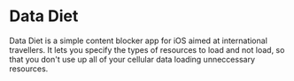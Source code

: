 # Data Diet
Data Diet is a simple content blocker app for iOS aimed at international travellers. It lets you specify the types of resources to load and not load, so that you don't use up all of your cellular data loading unneccessary resources.


